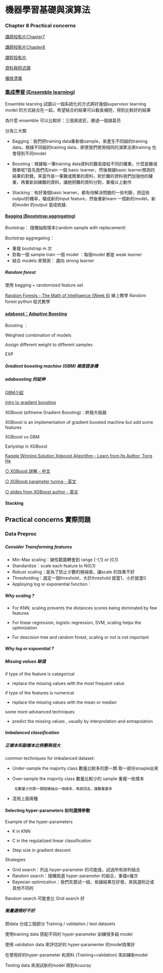 # 機器學習基礎與演算法

### Chapter 8 Practical concerns

[講師投影片Chapter7 ](https://drive.google.com/file/d/1lG1s5a9JpBPLXJGTT2Tz2PdGd9Ag1gpO/view)

[講師投影片Chapter8 ](https://drive.google.com/file/d/1iQvYeHTLVu3GjbXuPLzhQFa9VQWPJw4Y/view)

[課程投影片 ](https://drive.google.com/file/d/1y4HOH31mUaZ4peeFrWD3vvL2vxgw-UcB/view)

[資料與程式碼 ](https://drive.google.com/drive/folders/1RRX1YEI33jxDl-s7h67K1sVrTDdudjhM)

[播放清單](https://www.youtube.com/playlist?list=PL1f_B9coMEeDPl3dZ_ZmoDB1A2gjPa3hg)

### [集成學習 \(Ensemble learning\)](https://www.youtube.com/watch?v=HvJsTAQ4mXY)

Ensemble learning 試圖以一個系統化的方式將好幾個supervisor learning model 的方式結合在一起，希望結合的結果可以截長補短，得到比較好的結果

為什麼 ensemble 可以比較好：三個臭皮匠，勝過一個諸葛亮

分為三大類

* Bagging：我們把training data重新做sample，來產生不同組的training data，根據不同組的training data，即使我們使用相同的演算法來training 也會得到不同model

* Boosting：根據每一筆training data資料的難易度給不同的權重，什麼是難或簡單呢?首先我們先train 一個 basic learner，然後根據basic learner預測的結果的對錯，來當作是一筆難或簡單的資料，對於難的資料我們加強他的權重，再重新訓練難的資料，讓她把難的資料分對，重複以上動作

* Stacking：有好幾個basic learner，都有待解決問題的一些判斷，把這些output的機率，檔成新的input feature，然後重新learn 一個新的model，新的model 的output 當成依據．

#### [Bagging \(Booststrap aggregating\)](https://www.youtube.com/watch?v=tkYoWXHf1Ok)

Bootstrap： 隨機抽取樣本\(random sample with replacement\)

Bootstrap aggregating：

* 重複 bootstrap m 次
* 對每一個 sample train 一個 model ：每個model 都是 weak learner
* 結合 models 來預測： 趨向 strong learner

##### Random forest

使用 bagging + randomized feature set

[Random Forests - The Math of Intelligence \(Week 6\)](https://www.youtube.com/watch?v=QHOazyP-YlM) 線上教學 Random forest python 程式教學

#### [adaboost：Adaptive Boosting](https://www.youtube.com/watch?v=G5sSqvOr7QA)

Boosting ：

Weighted combination of models

Assign different weight to different samples

EXP

##### Gradient boosting machine \(GBM\) 梯度提身機

##### adaboosting 的延伸

[GBM介紹](https://docs.google.com/presentation/d/12rnECA-on7yaGl9T8d9nVZP4nFuG16fkXRDlKaY0fBw/preview?slide=id.p48)

[intro to gradient boosting](https://machinelearningmastery.com/gentle-introduction-gradient-boosting-algorithm-machine-learning/)

XGBoost \(eXtreme Gradient Boosting\)：終極大殺器

XGBoost is an implementation of gradient boosted machine but add some features

XGBoost vs GBM

Earlystop in XGBoost

[Kaggle Winning Solution Xgboost Algorithm - Learn from Its Author, Tong He ](https://www.youtube.com/watch?time_continue=7&v=ufHo8vbk6g4)

[○ XGBoost 詳解 - 中文](https://medium.com/jameslearningnote/資料分析-機器學習-第5-2講-kaggle機器學習競賽神器xgboost介紹-1c8f55cffcc)

[○ XGBoost parameter tuning - 英文](https://www.analyticsvidhya.com/blog/2016/03/complete-guide-parameter-tuning-xgboost-with-codes-python/)

[○ slides from XGBoost author - 英文](https://homes.cs.washington.edu/~tqchen/pdf/BoostedTree.pdf)

#### Stacking

## Practical concerns 實際問題

### Data Preproc

##### 

##### Consider Transforming features

* Min-Max scaling：線性範圍轉會到 range \[-1,1\] or \[0,1\]
* Standardize：scale each feature to N\(0,1\)
* Robust scaling：是為了防止少數的極端值，讓scale 的效果不好
* Thresholding：選定一個threshold，大於threshold 就當1，小於就當0
* Apploying log or exponential function：

##### Why scaling ?

* For KNN, scaling prevents the distances scores being dominated by few features

* For linear regression, logistic regression, SVM, scaling helps the optimization

* For descision tree and random forest, scaling or not is not important



##### Why log or expoential ?



##### Missing values 缺值

if type of the feature is categorical

* replace the missing values with the most frequent value

if type of the features is numerical

* replace the missing values with the mean or median

some more adveanced techniques

* predict the missing values , usually by interprolation and extrapolation



##### Imbalanced classification 

##### 正樣本和副樣本比例懸殊很大

common techniques for imbalanced dataset:

* Under-sample the majority class 數量比較多的那一類 取一部份smaple出來
* Over-sample the majority class 數量比較少的 sample 重複一些樣本

       在數量少的那一類隨機抽出一個樣本，再放回去，讓數量變多

* 混用上面兩種



#### Selecting hyper-parameters 如何選擇參數

Example of the hyper-parameters

* K in KNN

* C in the regulatized linear classification

* Step size in gradient descent

Strategies

* Grid search：列出 hpyer-parameter 的可能值，試過所有排列組合
* Random search：隨機挑選 hyper-parameter 的組合，重複n幾次
* Bayesian optimization：我們先嘗試一組，依據結果在好壞，來挑選附近或其他不同的



Random search 可能會比 Grid search 好

##### 衡量選得好不好

把data 分成三個部分 Training / validation / test datasets

使用training data 搭配不同的 hyper-parameter 訓練很多組 model

使用 validation data 來評估好的 hyper-paramenter 的model效果好

在使用好的hyper-parameter 和資料 \(Training+validation\) 來訓練新model

Testing data 來測試新的model 得到Acuuray









